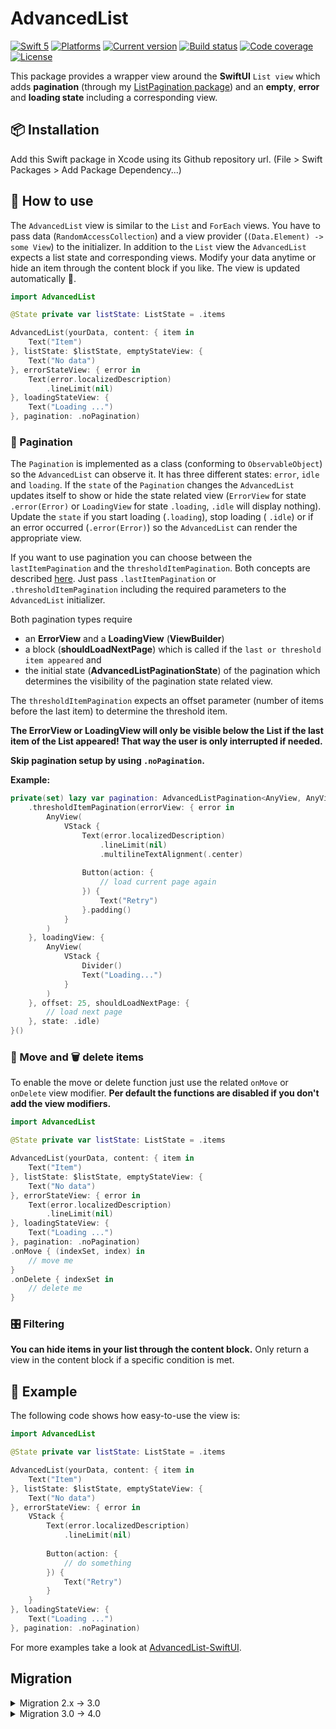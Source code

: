 # AdvancedList

[![Swift 5](https://img.shields.io/badge/swift-5-green.svg?longCache=true&style=flat-square)](https://developer.apple.com/swift)
[![Platforms](https://img.shields.io/badge/platform-iOS%20%7C%20macOS%20%7C%20tvOS-lightgrey.svg?longCache=true&style=flat-square)](https://www.apple.com)
[![Current version](https://img.shields.io/github/v/tag/crelies/AdvancedList?longCache=true&style=flat-square)](https://github.com/crelies/AdvancedList)
[![Build status](https://travis-ci.com/crelies/AdvancedList.svg?token=THnaziKxRFFz1nKcsPgz&branch=dev)](https://travis-ci.com/crelies/AdvancedList)
[![Code coverage](https://codecov.io/gh/crelies/AdvancedList/branch/dev/graph/badge.svg?token=DhJyoUKNPM)](https://codecov.io/gh/crelies/AdvancedList)
[![License](https://img.shields.io/badge/license-MIT-lightgrey.svg?longCache=true&style=flat-square)](https://en.wikipedia.org/wiki/MIT_License)

This package provides a wrapper view around the **SwiftUI** `List view` which adds **pagination** (through my [ListPagination package](https://github.com/crelies/ListPagination)) and an **empty**, **error** and **loading state** including a corresponding view.

## 📦 Installation

Add this Swift package in Xcode using its Github repository url. (File > Swift Packages > Add Package Dependency...)

## 🚀 How to use

The `AdvancedList` view is similar to the `List` and `ForEach` views. You have to pass data (`RandomAccessCollection`) and a view provider (`(Data.Element) -> some View`) to the initializer. In addition to the `List` view the `AdvancedList` expects a list state and corresponding views.
Modify your data anytime or hide an item through the content block if you like. The view is updated automatically 🎉.

```swift
import AdvancedList

@State private var listState: ListState = .items

AdvancedList(yourData, content: { item in
    Text("Item")
}, listState: $listState, emptyStateView: {
    Text("No data")
}, errorStateView: { error in
    Text(error.localizedDescription)
        .lineLimit(nil)
}, loadingStateView: {
    Text("Loading ...")
}, pagination: .noPagination)
```

### 📄 Pagination

The `Pagination` is implemented as a class (conforming to `ObservableObject`) so the `AdvancedList` can observe it.
It has three different states: `error`, `idle` and `loading`. If the `state` of the `Pagination` changes the `AdvancedList` updates itself to show or hide the state related view (`ErrorView` for state `.error(Error)` or `LoadingView` for state `.loading`, `.idle` will display nothing). Update the `state` if you start loading (`.loading`), stop loading ( `.idle`) or if an error occurred (`.error(Error)`) so the `AdvancedList` can render the appropriate view.

If you want to use pagination you can choose between the `lastItemPagination` and the `thresholdItemPagination`. Both concepts are described [here](https://github.com/crelies/ListPagination). Just pass `.lastItemPagination` or `.thresholdItemPagination` including the required parameters to the `AdvancedList` initializer.

Both pagination types require

- an **ErrorView** and a **LoadingView** (**ViewBuilder**)
- a block (**shouldLoadNextPage**) which is called if the `last or threshold item appeared` and
- the initial state (**AdvancedListPaginationState**) of the pagination which determines the visibility of the pagination state related view.

The `thresholdItemPagination` expects an offset parameter (number of items before the last item) to determine the threshold item.

**The ErrorView or LoadingView will only be visible below the List if the last item of the List appeared! That way the user is only interrupted if needed.**

**Skip pagination setup by using `.noPagination`.**

**Example:**

```swift
private(set) lazy var pagination: AdvancedListPagination<AnyView, AnyView> = {
    .thresholdItemPagination(errorView: { error in
        AnyView(
            VStack {
                Text(error.localizedDescription)
                    .lineLimit(nil)
                    .multilineTextAlignment(.center)
                
                Button(action: {
                    // load current page again
                }) {
                    Text("Retry")
                }.padding()
            }
        )
    }, loadingView: {
        AnyView(
            VStack {
                Divider()
                Text("Loading...")
            }
        )
    }, offset: 25, shouldLoadNextPage: {
        // load next page
    }, state: .idle)
}()
```

### 📁 Move and 🗑️ delete items

To enable the move or delete function just use the related `onMove` or `onDelete` view modifier.
**Per default the functions are disabled if you don't add the view modifiers.**

```swift
import AdvancedList

@State private var listState: ListState = .items

AdvancedList(yourData, content: { item in
    Text("Item")
}, listState: $listState, emptyStateView: {
    Text("No data")
}, errorStateView: { error in
    Text(error.localizedDescription)
        .lineLimit(nil)
}, loadingStateView: {
    Text("Loading ...")
}, pagination: .noPagination)
.onMove { (indexSet, index) in
    // move me
}
.onDelete { indexSet in
    // delete me
}
```

### 🎛️ Filtering

**You can hide items in your list through the content block.** Only return a view in the content block if a specific condition is met.

## 🎁 Example

The following code shows how easy-to-use the view is:

```swift
import AdvancedList

@State private var listState: ListState = .items

AdvancedList(yourData, content: { item in
    Text("Item")
}, listState: $listState, emptyStateView: {
    Text("No data")
}, errorStateView: { error in
    VStack {
        Text(error.localizedDescription)
            .lineLimit(nil)
        
        Button(action: {
            // do something
        }) {
            Text("Retry")
        }
    }
}, loadingStateView: {
    Text("Loading ...")
}, pagination: .noPagination)
```

For more examples take a look at [AdvancedList-SwiftUI](https://github.com/crelies/AdvancedList-SwiftUI).

## Migration

<details>
<summary>Migration 2.x -> 3.0</summary>

The `AdvancedList` was dramatically simplified and is now more like the `List` and `ForEach` SwiftUI views.

1. Delete your list service instances and directly **pass your data to the list initializer**
2. Create your views through a content block (**initializer parameter**) instead of conforming your items to `View` directly (removed type erased wrapper `AnyListItem`)
3. Pass a list state binding to the initializer (**before:** the `ListService` managed the list state)
4. **Move and delete:** Instead of setting `AdvancedListActions` on your list service just pass a `onMoveAction` and/or `onDeleteAction` block to the initializer

**Before:**

```swift
import AdvancedList

let listService = ListService()
listService.supportedListActions = .moveAndDelete(onMove: { (indexSet, index) in
    // please move me
}, onDelete: { indexSet in
    // please delete me
})
listService.listState = .loading

AdvancedList(listService: listService, emptyStateView: {
    Text("No data")
}, errorStateView: { error in
    VStack {
        Text(error.localizedDescription)
            .lineLimit(nil)
        
        Button(action: {
            // do something
        }) {
            Text("Retry")
        }
    }
}, loadingStateView: {
    Text("Loading ...")
}, pagination: .noPagination)

listService.listState = .loading
// fetch your items ...
listService.appendItems(yourItems)
listService.listState = .items
```

**After:**

```swift
import AdvancedList

@State private var listState: ListState = .items

AdvancedList(yourData, content: { item in
    Text("Item")
}, listState: $listState, onMoveAction: { (indexSet, index) in
    // move me
}, onDeleteAction: { indexSet in
    // delete me
}, emptyStateView: {
    Text("No data")
}, errorStateView: { error in
    VStack {
        Text(error.localizedDescription)
            .lineLimit(nil)
        
        Button(action: {
            // do something
        }) {
            Text("Retry")
        }
    }
}, loadingStateView: {
    Text("Loading ...")
}, pagination: .noPagination)
```
</details>

<details>
<summary>Migration 3.0 -> 4.0</summary>

Thanks to a hint from @SpectralDragon I could refactor the `onMove` and `onDelete` functionality to view modifiers.

**Before:**

```swift
import AdvancedList

@State private var listState: ListState = .items

AdvancedList(yourData, content: { item in
    Text("Item")
}, listState: $listState, onMoveAction: { (indexSet, index) in
    // move me
}, onDeleteAction: { indexSet in
    // delete me
}, emptyStateView: {
    Text("No data")
}, errorStateView: { error in
    VStack {
        Text(error.localizedDescription)
            .lineLimit(nil)
        
        Button(action: {
            // do something
        }) {
            Text("Retry")
        }
    }
}, loadingStateView: {
    Text("Loading ...")
}, pagination: .noPagination)
```

**After:**

```swift
import AdvancedList

@State private var listState: ListState = .items

AdvancedList(yourData, content: { item in
    Text("Item")
}, listState: $listState, emptyStateView: {
    Text("No data")
}, errorStateView: { error in
    VStack {
        Text(error.localizedDescription)
            .lineLimit(nil)
        
        Button(action: {
            // do something
        }) {
            Text("Retry")
        }
    }
}, loadingStateView: {
    Text("Loading ...")
}, pagination: .noPagination)
.onMove { (indexSet, index) in
    // move me
}
.onDelete { indexSet in
    // delete me
}
```
</details>
